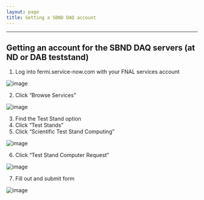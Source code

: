 ```yaml
---
layout: page
title: Getting a SBND DAQ account
---
```


------------------------------
Getting an account for the SBND DAQ servers (at ND or DAB teststand)
-----------------------------

1. Log into fermi.service-now.com with your FNAL services account

![image](https://user-images.githubusercontent.com/29582622/198656450-1fb54811-b8fa-4614-a7f1-c5d460394515.png)

2. Click “Browse Services"

![image](https://user-images.githubusercontent.com/29582622/198657653-8dbd190e-2b05-4811-9f4c-a2e71509bf93.png)

3. Find the Test Stand option
4. Click “Test Stands”
5. Click “Scientific Test Stand Computing”

![image](https://user-images.githubusercontent.com/29582622/198657983-efcf4e05-ce40-424a-a8c9-e13e7c58b07b.png)

6. Click “Test Stand Computer Request”

![image](https://user-images.githubusercontent.com/29582622/198658470-bf358319-f429-485b-9732-b2ead9e6bbed.png)

7. Fill out and submit form

![image](https://user-images.githubusercontent.com/29582622/198659288-29c7f765-fc67-4e28-a3e4-21ca76d76fd3.png)

